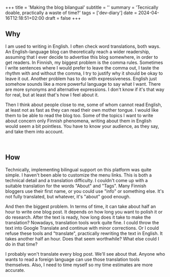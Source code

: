 +++
title = 'Making the blog bilangual'
subtitle = ''
summary = 'Tecnically doable, practically a waste of time?'
tags = ['dev-diary']
date = 2024-04-16T12:18:51+02:00
draft = false
+++

## Why
I am used to writing in English. I often check word translations, both ways. An English-language blog can theoretically reach a wider readership, assuming that I ever decide to advertise this blog somewhere, in order to get readers. In Finnish, my biggest problem is the comma rules. Sometimes I write sentences where I would prefer to leave the comma out, I taste the rhythm with and without the comma, I try to justify why it should be okay to leave it out. Another problem has to do with expressiveness. English just somehow sounds like a more powerful language to say what I want. There are more synonyms and alternative expressions. I don't know if it's that way for real, but at least that's how I feel about it.

Then I think about people close to me, some of whom cannot read English, at least not as fast as they can read their own mother tongue. I would like them to be able to read the blog too. Some of the topics I want to write about concern only Finnish phenomena, writing about them in English would seem a bit pointless. You have to know your audience, as they say, and take them into account.

&nbsp;

## How
Technically, implementing bilingual support on this platform was quite simple. I haven't been able to customize the menu links. This is both a technical detail and a translation difficulty. I couldn't come up with a suitable translation for the words "About" and "Tags". Many Finnish bloggers use their first name, or you could use "info" or something else. It's not fully translated, but whatever, it's "about" good enough.

And then the biggest problem. In terms of time, it can take about half an hour to write one blog post. It depends on how long you want to polish it or do research. After the text is ready, how long does it take to make the translation? Nowadays, translation tools work quite fine. I could throw the text into Google Translate and continue with minor corrections. Or I could refuse these tools and "translate", practically rewriting the text in English. It takes another half an hour. Does that seem worthwhile? What else could I do in that time?

I probably won't translate every blog post. We'll see about that. Anyone who wants to read a foreign language can use those translation tools themselves. Also, I need to time myself so my time estimates are more accurate.


